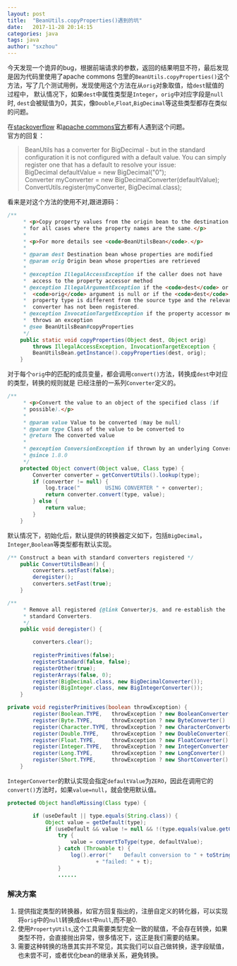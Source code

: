 ```yaml
---
layout: post
title:  "BeanUtils.copyProperties()遇到的坑"
date:   2017-11-28 20:14:15
categories: java
tags: java
author: "sxzhou"
---
```


今天发现一个诡异的bug，根据前端请求的参数，返回的结果明显不符，最后发现是因为代码里使用了apache commons
包里的`BeanUtils.copyProperties()`这个方法，写了几个测试用例，发现使用这个方法在从`orig`对象取值，给`dest`赋值的过程中，
默认情况下，如果`dest`中属性类型是`Integer`，`orig`中对应字段是`null`时, `dest`会被赋值为0，其实，像`Double`,`Float`,`BigDecimal`等这些类型都存在类似的问题。    

在[stackoverflow](https://stackoverflow.com/questions/8295895/beanutils-copyproperties-convert-integer-null-to-0)
和[apache commons官方](https://issues.apache.org/jira/browse/BEANUTILS-135)都有人遇到这个问题。  
官方的回复：
>BeanUtils has a converter for BigDecimal - but in the standard configuration it is not configured with a default value. You can simply register one that has a default to resolve your issue:  
>BigDecimal defaultValue = new BigDecimal("0");  
>Converter myConverter = new BigDecimalConverter(defaultValue);  
>ConvertUtils.register(myConverter, BigDecimal.class);  

看来是对这个方法的使用不对,跟进源码：  
```java
/**
     * <p>Copy property values from the origin bean to the destination bean
     * for all cases where the property names are the same.</p>
     *
     * <p>For more details see <code>BeanUtilsBean</code>.</p>
     *
     * @param dest Destination bean whose properties are modified
     * @param orig Origin bean whose properties are retrieved
     *
     * @exception IllegalAccessException if the caller does not have
     *  access to the property accessor method
     * @exception IllegalArgumentException if the <code>dest</code> or
     *  <code>orig</code> argument is null or if the <code>dest</code> 
     *  property type is different from the source type and the relevant
     *  converter has not been registered.
     * @exception InvocationTargetException if the property accessor method
     *  throws an exception
     * @see BeanUtilsBean#copyProperties
     */
    public static void copyProperties(Object dest, Object orig)
        throws IllegalAccessException, InvocationTargetException {
        BeanUtilsBean.getInstance().copyProperties(dest, orig);
    }
```
对于每个`orig`中的匹配的成员变量，都会调用`convert()`方法，转换成`dest`中对应的类型，转换的规则就是
已经注册的一系列`Converter`定义的。  
    
```java
/**
     * <p>Convert the value to an object of the specified class (if
     * possible).</p>
     *
     * @param value Value to be converted (may be null)
     * @param type Class of the value to be converted to
     * @return The converted value
     *
     * @exception ConversionException if thrown by an underlying Converter
     * @since 1.8.0
     */
    protected Object convert(Object value, Class type) {
        Converter converter = getConvertUtils().lookup(type);
        if (converter != null) {
            log.trace("        USING CONVERTER " + converter);
            return converter.convert(type, value);
        } else {
            return value;
        }
    }
```
默认情况下，初始化后，默认提供的转换器定义如下，包括`BigDecimal`，`Integer`,`Boolean`等类型都有默认实现。  
```java
/** Construct a bean with standard converters registered */
    public ConvertUtilsBean() {
        converters.setFast(false);   
        deregister();
        converters.setFast(true);
    }
```    
```java
/**
     * Remove all registered {@link Converter}s, and re-establish the
     * standard Converters.
     */
    public void deregister() {

        converters.clear();
        
        registerPrimitives(false);
        registerStandard(false, false);
        registerOther(true);
        registerArrays(false, 0);
        register(BigDecimal.class, new BigDecimalConverter());
        register(BigInteger.class, new BigIntegerConverter());
    }
```  
```java
private void registerPrimitives(boolean throwException) {
        register(Boolean.TYPE,   throwException ? new BooleanConverter()    : new BooleanConverter(Boolean.FALSE));
        register(Byte.TYPE,      throwException ? new ByteConverter()       : new ByteConverter(ZERO));
        register(Character.TYPE, throwException ? new CharacterConverter()  : new CharacterConverter(SPACE));
        register(Double.TYPE,    throwException ? new DoubleConverter()     : new DoubleConverter(ZERO));
        register(Float.TYPE,     throwException ? new FloatConverter()      : new FloatConverter(ZERO));
        register(Integer.TYPE,   throwException ? new IntegerConverter()    : new IntegerConverter(ZERO));
        register(Long.TYPE,      throwException ? new LongConverter()       : new LongConverter(ZERO));
        register(Short.TYPE,     throwException ? new ShortConverter()      : new ShortConverter(ZERO));
    }
```
`IntegerConverter`的默认实现会指定`defaultValue`为`ZERO`，因此在调用它的`convert()`方法时，如果`value=null`，就会使用默认值。
```java
protected Object handleMissing(Class type) {

        if (useDefault || type.equals(String.class)) {
            Object value = getDefault(type);
            if (useDefault && value != null && !(type.equals(value.getClass()))) {
                try {
                    value = convertToType(type, defaultValue);
                } catch (Throwable t) {
                    log().error("    Default conversion to " + toString(type)
                            + "failed: " + t);
                }
                ......
```

### 解决方案
1. 提供指定类型的转换器，如官方回复指出的，注册自定义的转化器，可以实现将`orig`中的`null`转换成`dest`中`null`,而不是0.
2. 使用`PropertyUtils`,这个工具需要类型完全一致的赋值，不会存在转换，如果类型不符，会直接抛出异常，很多情况下，这正是我们需要的结果。
3. 需要这种转换的场景其实并不常见，其实我们可以自己做转换，逐字段赋值，也未尝不可，或者优化bean的继承关系，避免转换。
